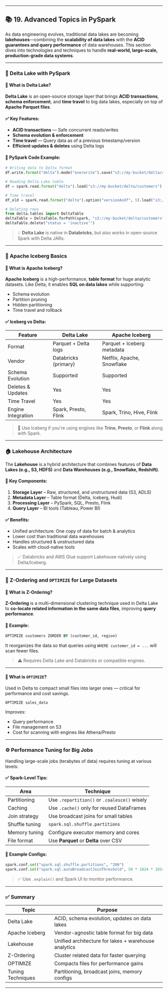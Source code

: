 
---

## 📚 19. Advanced Topics in PySpark

As data engineering evolves, traditional data lakes are becoming **lakehouses**—combining the **scalability of data lakes** with the **ACID guarantees and query performance** of data warehouses. This section dives into technologies and techniques to handle **real-world, large-scale, production-grade data systems**.

---

### 🧊 Delta Lake with PySpark

#### 🔹 What is Delta Lake?

**Delta Lake** is an open-source storage layer that brings **ACID transactions**, **schema enforcement**, and **time travel** to big data lakes, especially on top of **Apache Parquet files**.

#### ✅ Key Features:

* **ACID transactions** — Safe concurrent reads/writes
* **Schema evolution & enforcement**
* **Time travel** — Query data as of a previous timestamp/version
* **Efficient updates & deletes** using Delta logs

#### 🔸 PySpark Code Example:

```python
# Writing data to Delta format
df.write.format("delta").mode("overwrite").save("s3://my-bucket/delta/customers")

# Reading Delta Lake table
df = spark.read.format("delta").load("s3://my-bucket/delta/customers")

# Time travel
df_old = spark.read.format("delta").option("versionAsOf", 5).load("s3://...")

# Deleting rows
from delta.tables import DeltaTable
deltaTable = DeltaTable.forPath(spark, "s3://my-bucket/delta/customers")
deltaTable.delete("status = 'inactive'")
```

> 💡 **Delta Lake** is native in **Databricks**, but also works in open-source Spark with Delta JARs.

---

### 🧊 Apache Iceberg Basics

#### 🔹 What is Apache Iceberg?

**Apache Iceberg** is a high-performance, **table format** for huge analytic datasets. Like Delta, it enables **SQL on data lakes** while supporting:

* Schema evolution
* Partition pruning
* Hidden partitioning
* Time travel and rollback

#### ✅ Iceberg vs Delta:

| Feature            | Delta Lake           | Apache Iceberg             |
| ------------------ | -------------------- | -------------------------- |
| Format             | Parquet + Delta logs | Parquet + Iceberg metadata |
| Vendor             | Databricks (primary) | Netflix, Apache, Snowflake |
| Schema Evolution   | Supported            | Supported                  |
| Deletes & Updates  | Yes                  | Yes                        |
| Time Travel        | Yes                  | Yes                        |
| Engine Integration | Spark, Presto, Flink | Spark, Trino, Hive, Flink  |

> 📌 Use Iceberg if you're using engines like **Trino**, **Presto**, or **Flink** along with Spark.

---

### 🏠 Lakehouse Architecture

The **Lakehouse** is a hybrid architecture that combines features of **Data Lakes (e.g., S3, HDFS)** and **Data Warehouses (e.g., Snowflake, Redshift)**.

#### 🔹 Key Components:

1. **Storage Layer** – Raw, structured, and unstructured data (S3, ADLS)
2. **Metadata Layer** – Table format (Delta, Iceberg, Hudi)
3. **Processing Layer** – PySpark, SQL, Presto, Flink
4. **Query Layer** – BI tools (Tableau, Power BI)

#### ✅ Benefits:

* Unified architecture: One copy of data for batch & analytics
* Lower cost than traditional data warehouses
* Handles structured & unstructured data
* Scales with cloud-native tools

> ✅ Databricks and AWS Glue support Lakehouse natively using Delta/Iceberg.

---

### 🔁 Z-Ordering and `OPTIMIZE` for Large Datasets

#### 🔹 What is Z-Ordering?

**Z-Ordering** is a multi-dimensional clustering technique used in Delta Lake to **co-locate related information in the same data files**, improving **query performance**.

#### 🔸 Example:

```sql
OPTIMIZE customers ZORDER BY (customer_id, region)
```

It reorganizes the data so that queries using `WHERE customer_id = ...` will scan fewer files.

> ⚠️ Requires Delta Lake and Databricks or compatible engines.

---

#### 🔹 What is `OPTIMIZE`?

Used in Delta to compact small files into larger ones — critical for performance and cost savings.

```sql
OPTIMIZE sales_data
```

Improves:

* Query performance
* File management on S3
* Cost for scanning with engines like Athena/Presto

---

### ⚙️ Performance Tuning for Big Jobs

Handling large-scale jobs (terabytes of data) requires tuning at various levels:

#### ✅ Spark-Level Tips:

| Area           | Technique                                    |
| -------------- | -------------------------------------------- |
| Partitioning   | Use `.repartition()` or `.coalesce()` wisely |
| Caching        | Use `.cache()` only for reused DataFrames    |
| Join strategy  | Use broadcast joins for small tables         |
| Shuffle tuning | `spark.sql.shuffle.partitions`               |
| Memory tuning  | Configure executor memory and cores          |
| File format    | Use **Parquet** or **Delta** over CSV        |

#### 🔸 Example Configs:

```python
spark.conf.set("spark.sql.shuffle.partitions", "200")
spark.conf.set("spark.sql.autoBroadcastJoinThreshold", 50 * 1024 * 1024)
```

> ✅ Use `.explain()` and Spark UI to monitor performance.

---

### ✅ Summary

| Topic             | Purpose                                              |
| ----------------- | ---------------------------------------------------- |
| Delta Lake        | ACID, schema evolution, updates on data lakes        |
| Apache Iceberg    | Vendor-agnostic table format for big data            |
| Lakehouse         | Unified architecture for lakes + warehouse analytics |
| Z-Ordering        | Cluster related data for faster querying             |
| OPTIMIZE          | Compacts files for performance gains                 |
| Tuning Techniques | Partitioning, broadcast joins, memory configs        |

---

